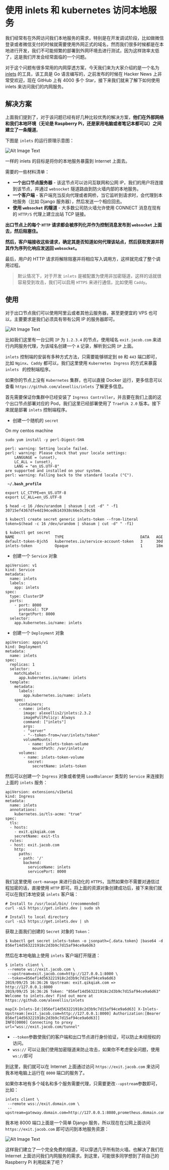 # 使用 inlets 和 kubernetes 访问本地服务

我们经常有在外网访问我们本地服务的需求，特别是在开发调试阶段，比如做微信登录或者微信支付的时候就需要使用外网正式的域名，然而我们很多时候都是在本地进行开发，我们不可能频繁的部署到外网环境去进行测试，因为这样效率太低了，这是我们开发会经常面临的一个问题。


对于这个问题有很多常用的内网穿透方案，今天我们来为大家介绍的是一个名为 [inlets](https://github.com/alexellis/inlets) 的工具，该工具是 Go 语言编写的，之前发布的时候在 Hacker News 上非常受欢迎，现在 GitHub 上有 4000 多个 Star，接下来我们就来了解下如何使用 inlets 来访问我们的内网服务。

## 解决方案


上面我们提到了，对于该问题已经有好几种比较优秀的解决方案，**他们在外部网络和我们本地环境（无论是 Raspberry Pi，还是家用电脑或者笔记本都可以）之间建立了一条隧道**。

下图是 `inlets` 的运行原理示意图：

![Alt Image Text](images/adv/adv79_1.png "Body image")

一样的 inlets 的目标是将你的本地服务暴露到 Internet 上面去。

需要的一些材料清单：

* **一个出口节点服务器** - 该这节点可以访问互联网和公网 IP，我们的用户将连接到该节点，并通过 `websocket` 隧道路由到防火墙内部的本地服务。
* **一个客户端** - 客户端充当反向代理或者网桥，当它监听到请求时，会代理到本地服务（比如 Django 服务器），然后发送一个相应回去。
* **使用 `websocket` 的隧道** - 大多数公司防火墙允许使用 CONNECT 消息在现有的 `HTTP/S` 代理上建立出站 TCP 链接。

**出口节点上的每个 `HTTP` 请求都会被序列化并作为控制消息发布到 `websocket` 上面去，然后阻塞住。**


**然后，客户端接收这些请求，确定其是否知道如何代理该站点，然后获取资源并将其作为序列化响应发送回 `websocket`。**

最后，用户的 HTTP 请求将解除阻塞并将相应写入调用方，这样就完成了整个调用过程。

> 默认情况下，对于开发 `inlets` 是被配置为使用非加密隧道，这样的话就很容易受到攻击，我们可以启用 `HTTPS` 来进行通信，比如使用 `Caddy`。

## 使用

对于出口节点我们可以使用阿里云或者其他云服务器，甚至更便宜的 VPS 也可以，主要要求是我们必须具有带有公网 IP 的服务器即可。


![Alt Image Text](images/adv/adv79_2.png "Body image")

比如我们这里有一台公网 `IP` 为 `1.2.3.4` 的节点，使用域名 `exit.jacob.com` 来进行内网服务代理，为该域名创建一个 `A` 记录，解析到公网 `IP` 上面。

`inlets` 控制端的安装有多种方式方法，只需要能够绑定到 `80` 和 `443` 端口即可，比如 `Nginx`、`Caddy` 都可以，我们这里使用 `Kubernetes Ingress` 的方式来暴露 `inlets ` 的控制端程序。

如果你的节点上没有 `Kubernetes` 集群，也可以直接 Docker 运行，更多信息可以查看 `https://github.com/alexellis/inlets` 了解更多信息。


首先需要保证你集群中已经安装了 `Ingress Controller`，并且要在我们上面的这个出口节点部署对应的 Pod，我们这里已经部署使用了 `Traefik 2.0` 版本。接下来就是部署 `inlets` 控制端程序。

* 创建一个随机的 `secret`

On my centos machine

```
sudo yum install -y perl-Digest-SHA
```

```
perl: warning: Setting locale failed.
perl: warning: Please check that your locale settings:
    LANGUAGE = (unset),
    LC_ALL = (unset),
    LANG = "en_US.UTF-8"
are supported and installed on your system.
perl: warning: Falling back to the standard locale ("C").
```

**` ~/.bash_profile`**

```
export LC_CTYPE=en_US.UTF-8
export LC_ALL=en_US.UTF-8
```

```
$ head -c 16 /dev/urandom | shasum | cut -d" " -f1
30715ef4367dfe4d194ced6143938c66e3c39c58
```
```
$ kubectl create secret generic inlets-token --from-literal token=$(head -c 16 /dev/urandom | shasum | cut -d" " -f1)
```

```
$ kubectl get secret
NAME                  TYPE                                  DATA   AGE
default-token-8jch5   kubernetes.io/service-account-token   3      30d
inlets-token          Opaque                                1      18m
```

* 创建一个 `Service` 对象

```
apiVersion: v1
kind: Service
metadata:
  name: inlets
  labels:
    app: inlets
spec:
  type: ClusterIP
  ports:
    - port: 8000
      protocol: TCP
      targetPort: 8000
  selector:
    app.kubernetes.io/name: inlets
```

* 创建一个 `Deployment` 对象

```
apiVersion: apps/v1
kind: Deployment
metadata:
  name: inlets
spec:
  replicas: 1
  selector:
    matchLabels:
      app.kubernetes.io/name: inlets
  template:
    metadata:
      labels:
        app.kubernetes.io/name: inlets
    spec:
      containers:
      - name: inlets
        image: alexellis2/inlets:2.3.2
        imagePullPolicy: Always
        command: ["inlets"]
        args:
        - "server"
        - "--token-from=/var/inlets/token"
        volumeMounts:
          - name: inlets-token-volume
            mountPath: /var/inlets/
      volumes:
        - name: inlets-token-volume
          secret:
            secretName: inlets-token
```

然后可以创建一个 `Ingress` 对象或者使用 `LoadBalancer` 类型的 `Service` 来连接到上面的 `inlets` 服务：

```
apiVersion: extensions/v1beta1
kind: Ingress
metadata:
  name: inlets
  annotations:
    kubernetes.io/tls-acme: "true"
spec:
  tls:
  - hosts:
    - exit.qikqiak.com
    secretName: exit-tls
  rules:
  - host: exit.jacob.com
    http:
      paths:
      - path: '/'
        backend:
          serviceName: inlets
          servicePort: 8000
```

我们这里使用 `cert-manage` 来进行自动化的 `HTTPS`，当然如果你不需要对通信过程加密的话，直接使用 `HTTP` 即可。将上面的资源对象创建成功后，接下来我们就可以在我们本地安装 `inlets` 客户端：

```
# Install to /usr/local/bin/ (recommended)
curl -sLS https://get.inlets.dev | sudo sh

# Install to local directory
curl -sLS https://get.inlets.dev | sh
```

获取上面我们创建的 `Secret` 对象的 `Token`：

```
$ kubectl get secret inlets-token -o jsonpath={.data.token} |base64 -d
856ef14d563221918c2d3b9c7d15af94ce9a6d63
```

然后在本地电脑上使用 `inlets` 客户端打开隧道：


```
$ inlets client \
 --remote ws://exit.jacob.com \
 --upstream=exit.jacob.com=http://127.0.0.1:8000 \
 --token=856ef14d563221918c2d3b9c7d15af94ce9a6d63
2019/09/25 16:36:26 Upstream: exit.qikqiak.com => http://127.0.0.1:8000
2019/09/25 16:36:26 Token: "856ef14d563221918c2d3b9c7d15af94ce9a6d63"
Welcome to inlets.dev! Find out more at https://github.com/alexellis/inlets

map[X-Inlets-Id:[856ef14d563221918c2d3b9c7d15af94ce9a6d63] X-Inlets-Upstream:[exit.jacob.com=http://127.0.0.1:8000] Authorization:[Bearer 856ef14d563221918c2d3b9c7d15af94ce9a6d63]]
INFO[0000] Connecting to proxy                           url="wss://exit.jacob.com/tunnel" 
```

* `--token`参数使我们的客户端和出口节点进行身份验证，可以防止未经授权的访问。
* `wss://` 可以让我们使用加密隧道来防止攻击，如果你不考虑安全问题，使用`ws://`即可

到这里，我们就可以在 Internet 上面通过访问 `https://exit.jacob.com` 来访问我本地电脑上运行在 `8000` 端口的服务了。

如果你本地有多个域名和多个服务需要代理，只需要更改`--upstream`参数即可，比如：

```
inlets client \
 --remote wss://exit.domain.com \
 --upstream=gateway.domain.com=http://127.0.0.1:8080,prometheus.domain.com=http://127.0.0.1:9090
```

我本地 8000 端口上面是一个简单 Django 服务，所以现在在公网上面访问 `https://exit.jacob.com` 即可访问到本地服务资源：

![Alt Image Text](images/adv/adv79_2.png "Body image")

这样我们建立了一个完全免费的隧道，可以穿透几乎所有防火墙。也解决了我们在 Internet 上面访问我们内网服务的需求。到这里，可能很多同学想到了将自己的 Raspberry Pi 利用起来了吧？